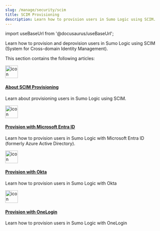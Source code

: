 ```yaml
---
slug: /manage/security/scim
title: SCIM Provisioning
description: Learn how to provision users in Sumo Logic using SCIM. 
---
```


import useBaseUrl from '@docusaurus/useBaseUrl';

Learn how to provision and deprovision users in Sumo Logic using SCIM (System for Cross-domain Identity Management).

This section contains the following articles:

<div className="box-wrapper" >
<div className="box smallbox card">
  <div className="container">
  <a href={useBaseUrl('/docs/manage/security/scim/about-scim-provisioning')}><img src={useBaseUrl('img/icons/general/session.png')} alt="icon" width="40"/><h4>About SCIM Provisioning</h4></a>
  <p>Learn about provisioning users in Sumo Logic using SCIM.</p>
  </div>
</div>
<div className="box smallbox card">
  <div className="container">
  <a href={useBaseUrl('/docs/manage/security/scim/provision-with-microsoft-entra-id')}><img src={useBaseUrl('img/icons/general/session.png')} alt="icon" width="40"/><h4>Provision with Microsoft Entra ID</h4></a>
  <p>Learn how to provision users in Sumo Logic with Microsoft Entra ID (formerly Azure Active Directory).</p>
  </div>
</div>
<div className="box smallbox card">
  <div className="container">
  <a href={useBaseUrl('/docs/manage/security/scim/provision-with-okta')}><img src={useBaseUrl('img/icons/general/session.png')} alt="icon" width="40"/><h4>Provision with Okta</h4></a>
  <p>Learn how to provision users in Sumo Logic with Okta</p>
  </div>
</div>
<div className="box smallbox card">
  <div className="container">
  <a href={useBaseUrl('/docs/manage/security/scim/provision-with-onelogin')}><img src={useBaseUrl('img/icons/general/session.png')} alt="icon" width="40"/><h4>Provision with OneLogin</h4></a>
  <p>Learn how to provision users in Sumo Logic with OneLogin</p>
  </div>
</div>
</div>